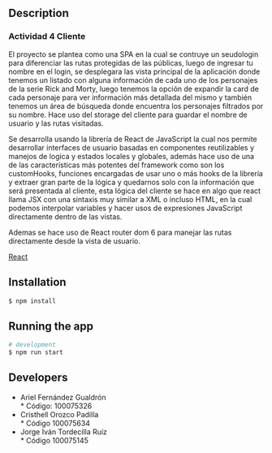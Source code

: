 ## Description

### Actividad 4 Cliente

<p>
El proyecto se plantea como una SPA en la cual se contruye un seudologin para diferenciar las rutas protegidas de las públicas, luego de ingresar tu nombre en el login, se desplegara las vista principal de la aplicación donde tenemos un listado con alguna información de cada uno de los personajes de la serie Rick and Morty, luego tenemos la opción de expandir la card de cada personaje para ver información más detallada del mismo y también tenemos un área de búsqueda donde encuentra los personajes filtrados por su nombre. Hace uso del storage del cliente para guardar el nombre de usuario y las rutas visitadas.

Se desarrolla usando la librería de React de JavaScript la cual nos permite desarrollar interfaces de usuario basadas en componentes reutilizables y manejos de logica y estados locales y globales, además hace uso de una de las características más potentes del framework como son los customHooks, funciones encargadas de usar uno o más hooks de la librería y extraer gran parte de la lógica y quedarnos solo con la información que será presentada al cliente, esta lógica del cliente se hace en algo que react llama JSX con una sintaxis muy similar a XML o incluso HTML, en la cual podemos interpolar variables y hacer usos de expresiones JavaScript directamente dentro de las vistas.

Ademas se hace uso de React router dom 6 para manejar las rutas directamente desde la vista de usuario.

</p>

[React](https://es.reactjs.org/)

## Installation

```bash
$ npm install
```

## Running the app

```bash
# development
$ npm run start

```

## Developers

<ul>
    <li>Ariel Fernández Gualdrón
    </br>
       * Código: 100075326
    </li>
    <li>Cristhell Orozco Padilla
        </br>
       *  Código 100075634
    </li>
    <li>Jorge Iván Tordecilla Ruíz
      </br>
       *  Código 100075145
    </li>
</ul>
